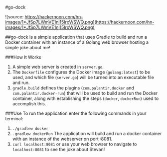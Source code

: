 #go-dock

![source: https://hackernoon.com/hn-images/1*JfSp7LWmVE1nj15IrxWSWQ.png](https://hackernoon.com/hn-images/1*JfSp7LWmVE1nj15IrxWSWQ.png)

##go-dock is a simple application that uses Gradle to build and run a Docker container with an instance of a Golang web browser hosting a simple joke about me!

###How It Works

1. A simple web server is created in `server.go`.
2. The `Dockerfile` configures the Docker image (`golang:latest`) to be used, and which file (`server.go`) will be turned into an executable file and run.
3. `gradle.build` defines the plugins (`com.palantir.docker` and `com.palantir.docker-run`) that will be used to build and run the Docker container, along with establishing the steps (`docker`, `dockerRun`) used to accomplish this.

###Use
To run the application enter the following commands in your terminal:

1. `./gradlew docker`
2. `.gradlew dockerRun`
   The application will build and run a docker container with an instance of the webserver on port :8081.
3. `curl localhost:8081` or use your web browser to navigate to `localhost:8081` to see the joke about Stevan!
